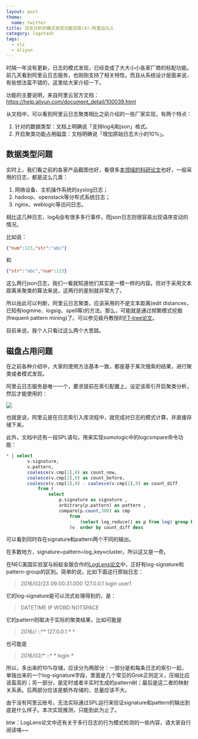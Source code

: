 ```yaml
---
layout: post
theme:
  name: twitter
title: 日志分析的模式发现功能实现(4)-阿里云SLS
category: logstash
tags:
  - sls
  - aliyun
---
```


时隔一年没有更新，日志的模式发现，已经变成了大大小小各家厂商的标配功能。前几天看到阿里云日志服务，也刚刚支持了相关特性。而且从系统设计层面来说，有些想法蛮不错的，这里给大家介绍一下。

功能的主要说明，来自阿里云官方文档：<https://help.aliyun.com/document_detail/100039.html>

从文档中，可以看到阿里云日志聚类相比之前介绍的一些厂家实现，有两个特点：

1. 针对的数据类型：文档上明确说「支持log4j和json」格式。
2. 开启聚类功能占用磁盘：文档明确说「增加原始日志大小的10%」。

## 数据类型问题

实时上，我们看之前的各家产品截图也好，看很多[本领域的科研论文](https://github.com/chenryn/aiops-handbook)也好，一般采用的日志，都是这么几类：

1. 网络设备、主机操作系统的syslog日志；
2. hadoop、openstack等分布式系统日志；
3. nginx、weblogic等访问日志。

相比这几种日志，log4j会有很多多行事件，而json日志则很容易出现语序变动的情况。

比如说：

```json
{"num":123,"str":"abc"}
```

和

```json
{"str":"abc","num":123}
```

这么两行json日志，我们一看就知道他们其实是一模一样的内容。但对于采用文本距离来聚类的算法来说，这两行的差别就非常大了。

所以由此可以判断，阿里云日志聚类，应该采用的不是文本距离(edit distances，已知有logmine、logsig、spell等)的方法。那么，可能就是通过频繁模式挖掘(frequent pattern mining)了。可以参见裴丹教授的[FT-tree论文](http://netman.cs.tsinghua.edu.cn/wp-content/uploads/2015/12/IWQOS_2017_zsl.pdf)。

目前来说，我个人只看过这么两个大思路。

## 磁盘占用问题

在之前各种介绍中，大家的使用方法基本一致，都是基于某次搜索的结果，进行聚类或者模式发现。

阿里云日志服务是唯一一个，要求提前在索引配置上，设定该索引开启聚类分析，然后才能使用的：

![](https://pic2.zhimg.com/v2-509b6f36578f386f2e19c935be9d2881_r.jpg)

也就是说，阿里云是在日志索引入库流程中，就完成对日志的模式计算，并直接存储下来。

此外，文档中还有一段SPL语句，用来实现sumologic中的logcompare命令功能：

```sql
* | select 
        v.signature,  
        v.pattern, 
        coalesce(v.cmp[1],0) as count_now, 
        coalesce(v.cmp[2],0) as count_before, 
        coalesce(v.cmp[1],0) - coalesce(v.cmp[2],0) as count_diff 
            from (
                select 
                    p.signature as signature ,
                    arbitrary(p.pattern) as pattern , 
                    compare(p.count,300) as cmp 
                        from 
                            (select log_reduce() as p from log) group by p.signature
                        )v  order by count_diff desc

```

可以看到同时存在signature和pattern两个不同的输出。

在多数地方，signature=pattern=log_key≈cluster。所以这又是一奇。

在NEC美国实验室与蚂蚁金服合作的[LogLens论文](http://120.52.51.14/www.cs.ucsb.edu/~bzong/doc/icdcs-18.pdf)中，正好有log-signature和pattern-group的区别。简单的说，比如下面这行原始日志：

> 2016/02/23 09:00:31.000 127.0.0.1 login user1

它的log-signature是可以流式处理得到的，是：

> DATETIME IP WORD NOTSPACE

它的pattern则取决于实际的聚类结果，比如可能是

> 2016/*/* *:*:** 127.0.0.1 * *

也可能是

> 2016/02/* *:*:* * login *

所以，多出来的10%存储，应该分为两部分：一部分是和每条日志的索引一起，单独出来的一个log-signature字段，里面是几个常见的Grok正则定义，压缩比应该蛮高的；另一部分，是定时或者半实时生成的pattern树；最后是这二者的映射关系表。后两部分应该是额外存储的，总量应该不大。

由于没有阿里云账号，无法实际通过SPL运行来验证signature和pattern的输出到底是什么样子。本次实现推测，只能到此为止了。

btw：LogLens论文中还有关于多行日志的行为模式检测的一些内容，请大家自行阅读咯~~
